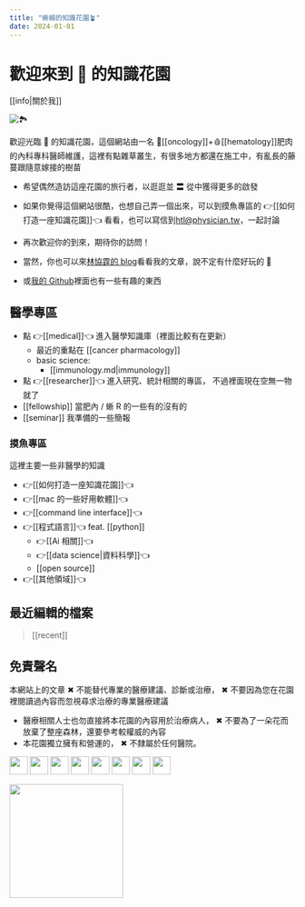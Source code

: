 ```yaml
---
title: "蜥蜴的知識花園🪴"
date: 2024-01-01
---
```


# 歡迎來到 🦎 的知識花園

[[info|關於我]]

![🏞️](https://i.imgur.com/ebQ9vAT.jpg)

歡迎光臨 🦎 的知識花園，這個網站由一名 🦀[[oncology]]+🩸[[hematology]]肥肉的內科專科醫師維護，這裡有點雜草叢生，有很多地方都還在施工中，有亂長的藤蔓跟隨意嫁接的樹苗

- 希望偶然造訪這座花園的旅行者，以逛逛並 〓 從中獲得更多的啟發
- 如果你覺得這個網站很酷，也想自己弄一個出來，可以到摸魚專區的 👉[[如何打造一座知識花園]]👈 看看，也可以寫信到[htl@physician.tw](mailto:htl@physician.tw)，一起討論
- 再次歡迎你的到來，期待你的訪問！

- 當然，你也可以來[林協霆的 blog][1]看看我的文章，說不定有什麼好玩的 🎢
- 或[我的 Github](https://github.com/htlin222/)裡面也有一些有趣的東西

## 醫學專區

- 點 👉[[medical]]👈 進入醫學知識庫（裡面比較有在更新）
  - 最近的重點在 [[cancer pharmacology]]
  - basic science:
    - [[immunology.md|immunology]]
- 點 👉[[researcher]]👈 進入研究、統計相關的專區， 不過裡面現在空無一物就了
- [[fellowship]] 當肥內 / 蜥 R 的一些有的沒有的
- [[seminar]] 我準備的一些簡報

### 摸魚專區

這裡主要一些非醫學的知識

- 👉[[如何打造一座知識花園]]👈
- 👉[[mac 的一些好用軟體]]👈
- 👉[[command line interface]]👈
- 👉[[程式語言]]👈 feat. [[python]]
  - 👉[[Ai 相關]]👈
  - 👉[[data science|資料科學]]👈
  - [[open source]]
- 👉[[其他領域]]👈

## 最近編輯的檔案

> [[recent]]

[1]: https://htlin.site/

## 免責聲名

本網站上的文章 ✖ 不能替代專業的醫療建議、診斷或治療， ✖ 不要因為您在花園裡閱讀過內容而忽視尋求治療的專業醫療建議

- 醫療相關人士也勿直接將本花園的內容用於治療病人， ✖ 不要為了一朵花而放棄了整座森林，還要參考較權威的內容
- 本花園獨立擁有和營運的， ✖ 不隸屬於任何醫院。

<p align="left"> <a href="https://www.dev.to/htlin" target="_blank" rel="noreferrer"><img src="https://raw.githubusercontent.com/danielcranney/readme-generator/main/public/icons/socials/devdotto.svg" width="32" height="32" /></a> <a href="https://discord.com/users/HT🦎Lin#8205" target="_blank" rel="noreferrer"><img src="https://raw.githubusercontent.com/danielcranney/readme-generator/main/public/icons/socials/discord.svg" width="32" height="32" /></a> <a href="https://www.facebook.com/Tim.H.Lin" target="_blank" rel="noreferrer"><img src="https://raw.githubusercontent.com/danielcranney/readme-generator/main/public/icons/socials/facebook.svg" width="32" height="32" /></a> <a href="https://www.github.com/htlin222" target="_blank" rel="noreferrer"><img src="https://raw.githubusercontent.com/danielcranney/readme-generator/main/public/icons/socials/github.svg" width="32" height="32" /></a> <a href="https://www.linkedin.com/in/hsiehting-lin" target="_blank" rel="noreferrer"><img src="https://raw.githubusercontent.com/danielcranney/readme-generator/main/public/icons/socials/linkedin.svg" width="32" height="32" /></a> <a href="http://www.medium.com/htlin222" target="_blank" rel="noreferrer"><img src="https://raw.githubusercontent.com/danielcranney/readme-generator/main/public/icons/socials/medium.svg" width="32" height="32" /></a> <a href="https://www.twitter.com/htlin222" target="_blank" rel="noreferrer"><img src="https://raw.githubusercontent.com/danielcranney/readme-generator/main/public/icons/socials/twitter.svg" width="32" height="32" /></a> <a href="https://www.youtube.com/c/@htlin.lizard" target="_blank" rel="noreferrer"><img src="https://raw.githubusercontent.com/danielcranney/readme-generator/main/public/icons/socials/youtube.svg" width="32" height="32" /></a></p>

<a href="https://www.buymeacoffee.com/htl.lizard"><img src="https://cdn.buymeacoffee.com/buttons/v2/default-yellow.png" width="200" /></a>
